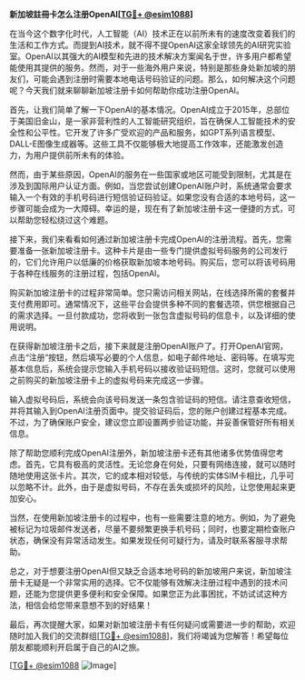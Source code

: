 **新加坡註冊卡怎么注册OpenAI[[TG💪+ @esim1088](https://t.me/s/esim1088)]**

在当今这个数字化时代，人工智能（AI）技术正在以前所未有的速度改变着我们的生活和工作方式。而提到AI技术，就不得不提OpenAI这家全球领先的AI研究实验室。OpenAI以其强大的AI模型和先进的技术解决方案闻名于世，许多用户都希望能使用其提供的服务。然而，对于一些海外用户来说，特别是那些身处新加坡的朋友们，可能会遇到注册时需要本地电话号码验证的问题。那么，如何解决这个问题呢？今天我们就来聊聊新加坡注册卡如何帮助你成功注册OpenAI。

首先，让我们简单了解一下OpenAI的基本情况。OpenAI成立于2015年，总部位于美国旧金山，是一家非营利性的人工智能研究组织，旨在确保人工智能技术的安全性和公平性。它开发了许多广受欢迎的产品和服务，如GPT系列语言模型、DALL-E图像生成器等。这些工具不仅能够极大地提高工作效率，还能激发创造力，为用户提供前所未有的体验。

然而，由于某些原因，OpenAI的服务在一些国家或地区可能受到限制，尤其是在涉及到国际用户认证方面。例如，当您尝试创建OpenAI账户时，系统通常会要求输入一个有效的手机号码进行短信验证码验证。如果您没有合适的本地号码，这一步骤可能会成为一大障碍。幸运的是，现在有了新加坡注册卡这一便捷的方式，可以帮助您轻松绕过这个难题。

接下来，我们来看看如何通过新加坡注册卡完成OpenAI的注册流程。首先，您需要准备一张新加坡注册卡。这种卡片是由一些专门提供虚拟号码服务的公司发行的，它们允许用户以低廉的价格获取新加坡本地号码。购买后，您可以将该号码用于各种在线服务的注册过程，包括OpenAI。

购买新加坡注册卡的过程非常简单。您只需访问相关网站，在线选择所需的套餐并支付费用即可。通常情况下，这些平台会提供多种不同的套餐选项，供您根据自己的需求选择。一旦付款成功，您将收到一张包含虚拟号码的信息卡，以及详细的使用说明。

在获得新加坡注册卡之后，接下来就是注册OpenAI账户了。打开OpenAI官网，点击“注册”按钮，然后填写必要的个人信息，如电子邮件地址、密码等。在填写完基本信息后，系统会提示您输入手机号码以接收验证码短信。这时，您就可以使用之前购买的新加坡注册卡上的虚拟号码来完成这一步骤。

输入虚拟号码后，系统会向该号码发送一条包含验证码的短信。请注意查收短信，并将其输入到OpenAI注册页面中。提交验证码后，您的账户创建过程基本完成。不过，为了确保账户安全，建议您立即设置两步验证功能，并妥善保管好所有相关信息。

除了帮助您顺利完成OpenAI注册外，新加坡注册卡还有其他诸多优势值得您考虑。首先，它具有极高的灵活性。无论您身在何处，只要有网络连接，就可以随时随地使用这张卡片。其次，它的成本相对较低，与传统的实体SIM卡相比，几乎可以忽略不计。此外，由于是虚拟号码，不存在丢失或损坏的风险，让您使用起来更加安心。

当然，在使用新加坡注册卡的过程中，也有一些需要注意的地方。例如，为了避免被标记为垃圾邮件发送者，尽量不要频繁更换手机号码；同时，也要定期检查账户状态，确保没有异常活动发生。如果发现任何可疑行为，请及时联系客服寻求帮助。

总之，对于想要注册OpenAI但又缺乏合适本地号码的新加坡用户来说，新加坡注册卡无疑是一个非常实用的选择。它不仅能够有效解决注册过程中遇到的技术问题，还能为您提供更多便利和安全保障。如果您正为此事困扰，不妨试试这种方法，相信会给您带来意想不到的好结果！

最后，再次提醒大家，如果对新加坡注册卡有任何疑问或需要进一步的帮助，欢迎随时加入我们的交流群组[[TG💪+ @esim1088](https://t.me/s/esim1088)]，我们将竭诚为您解答！希望每位朋友都能顺利开启属于自己的AI之旅。

[[TG💪+ @esim1088](https://t.me/s/esim1088) ![Image](https://i.postimg.cc/4NQfJmqS/Snipaste-2025-05-13-00-14-12.png)]
